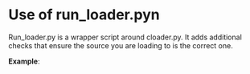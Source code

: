 # Use of run\_loader.pyn

Run\_loader.py is a wrapper script around cloader.py. It adds additional checks that ensure the source you are loading to is the correct one.

**Example**:




